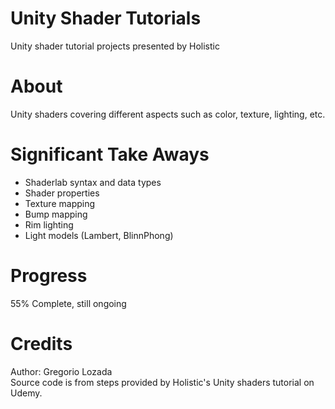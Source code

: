 # Unity Shader Tutorials
Unity shader tutorial projects presented by Holistic
# About
Unity shaders covering different aspects such as color, texture, lighting, etc. 
# Significant Take Aways
- Shaderlab syntax and data types
- Shader properties
- Texture mapping
- Bump mapping
- Rim lighting
- Light models (Lambert, BlinnPhong)
# Progress
55% Complete, still ongoing
# Credits
Author: Gregorio Lozada</br>
Source code is from steps provided by Holistic's Unity shaders tutorial on Udemy.
